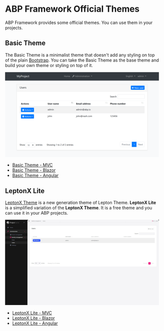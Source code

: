 # ABP Framework Official Themes
ABP Framework provides some official themes. You can use them in your projects.

## Basic Theme
The Basic Theme is a minimalist theme that doesn't add any styling on top of the plain [Bootstrap](https://getbootstrap.com/). You can take the Basic Theme as the base theme and build your own theme or styling on top of it.

![basic-theme-application-layout](../images/basic-theme-application-layout.png)

- [Basic Theme - MVC](../UI/AspNetCore/Basic-Theme.md)
- [Basic Theme - Blazor](../UI/Blazor/Basic-Theme.md)
- [Basic Theme - Angular](../UI/Angular/Basic-Theme.md)

## LeptonX Lite
[LeptonX Theme](https://x.leptontheme.com/) is a new generation theme of Lepton Theme. **LeptonX Lite** is a simplified variation of the **LeptonX Theme**. It is a free theme and you can use it in your ABP projects. 

![LeptonX Lite application layout](../images/leptonxlite-theme-application-layout.jpeg)

- [LeptonX Lite - MVC](LeptonXLite/AspNetCore.md)
- [LeptonX Lite - Blazor](LeptonXLite/Blazor.md)
- [LeptonX Lite - Angular](LeptonXLite/Angular.md)
